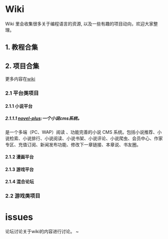 # Wiki

Wiki 里会收集很多关于编程语言的资源, 以及一些有趣的项目动向，欢迎大家整理。
## 1. 教程合集
## 2. 项目合集
更多内容在[wiki](https://github.com/moyoufanging/Home/wiki/wiki-home)
### 2.1 平台类项目
#### 2.1.1 小说平台
##### 2.1.1.1  [novel-plus](https://github.com/moyoufanging/novel-plus):一个小说cms系统。
是一个多端（PC、WAP）阅读 、功能完善的小说 CMS 系统。包括小说推荐、小说检索、小说排行、小说阅读、小说书架、小说评论、小说爬虫、会员中心、作家专区、充值订阅、新闻发布功能、修改下一章链接、本章说、书友圈。
#### 2.1.2  漫画平台
#### 2.1.3  游戏平台
#### 2.1.4  混合论坛
### 2.2  游戏类项目
# issues
论坛讨论关于wiki的内容进行讨论。
~                                
